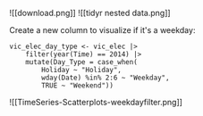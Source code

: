 
![[download.png]]
![[tidyr nested data.png]]

Create a new column to visualize if it's a weekday:
```
vic_elec_day_type <- vic_elec |>
	filter(year(Time) == 2014) |>
	mutate(Day_Type = case_when(
		Holiday ~ "Holiday", 
		wday(Date) %in% 2:6 ~ "Weekday", 
		TRUE ~ "Weekend"))
```
![[TimeSeries-Scatterplots-weekdayfilter.png]]